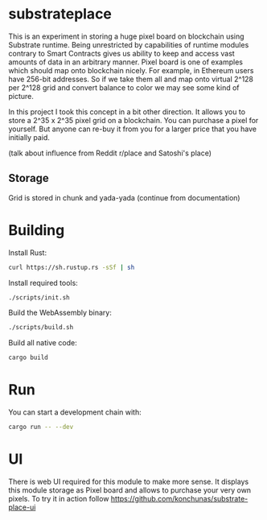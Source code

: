 # substrateplace

This is an experiment in storing a huge pixel board on blockchain using Substrate runtime. Being unrestricted by capabilities of runtime modules contrary to Smart Contracts gives us ability to keep and access vast amounts of data in an arbitrary manner. Pixel board is one of examples which should map onto blockchain nicely. For example, in Ethereum users have  256-bit addresses. So if we take them all and map onto virtual 2^128 per 2^128 grid and convert balance to color we may see some kind of picture.

In this project I took this concept in a bit other direction. It allows you to store a 2^35 x 2^35 pixel grid on a blockchain. You can purchase a pixel for yourself. But anyone can re-buy it from you for a larger price that you have initially paid.

(talk about influence from Reddit r/place and Satoshi's place)

## Storage

Grid is stored in chunk and yada-yada (continue from documentation)


# Building

Install Rust:

```bash
curl https://sh.rustup.rs -sSf | sh
```

Install required tools:

```bash
./scripts/init.sh
```

Build the WebAssembly binary:

```bash
./scripts/build.sh
```

Build all native code:

```bash
cargo build
```

# Run

You can start a development chain with:

```bash
cargo run -- --dev
```

# UI

There is web UI required for this module to make more sense. It displays this module storage as Pixel board and allows to purchase your very own pixels.
To try it in action follow https://github.com/konchunas/substrate-place-ui
